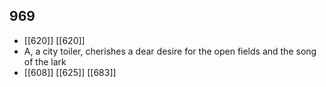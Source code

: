 ## 969
- [[620]] [[620]] 
- A, a city toiler, cherishes a dear desire for the open fields and the song of the lark
- [[608]] [[625]] [[683]] 

